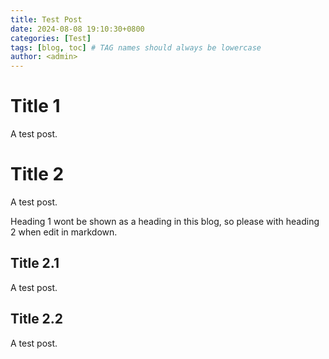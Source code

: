 ```yaml
---
title: Test Post
date: 2024-08-08 19:10:30+0800
categories: [Test]
tags: [blog, toc] # TAG names should always be lowercase
author: <admin> 
---
```


# Title 1
A test post.

# Title 2
A test post.

Heading 1 wont be shown as a heading in this blog, so please with heading 2 when edit in markdown.

## Title 2.1
A test post.

## Title 2.2
A test post.
